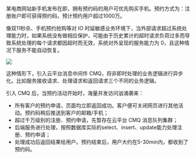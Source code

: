 某电商网站新手机发布在即，拥有预约码的用户可优先购买手机。预约方式为：注册账户即可获得预约码，预计预约用户超过1000万。

像双11秒杀、手机预约抢购等对 IO 时延敏感业务环境下，当外部请求超过系统处理能力时，如果系统没有做相应保护，可能由于历史累计的超时请求负荷过多而导致系统处理的每个请求都因超时而无效，系统对外呈现的服务能力为 0，且这种情况下服务不能自动恢复。

![](http://imgcache.tcecqpoc.fsphere.cn/image/mccdn.qcloud.com/static/img/359a93649d78a12b1d0fd20aad46b920/image.png)

这种情形下，引入云平台消息中间件 CMQ，将非即时处理的业务逻辑进行异步化。比如服务接收请求、处理请求和返回请求三个不同的业务逻辑。

引入 CMQ 后，当预约活动开始时，海量并发访问汹涌袭来：
- 所有客户的预约申请，页面均立即返回成功。客户便可关闭网页进行其他活动。预约码稍后推送到客户的邮箱/手机；
- 超过千万级别的注册、预约申请，先暂存在云平台 CMQ 消息队列集群；
- 后端服务进行处理，按照数据库实际的select、insert、update能力处理注册、预约申请；
- 处理成功后返回结果给用户。预约结束后，用户大约在5-30min内，都收到了预约码。